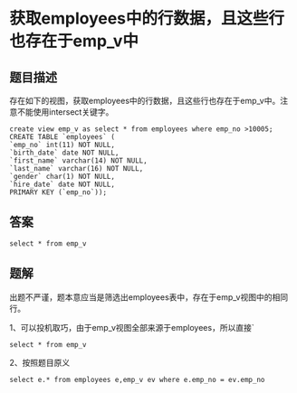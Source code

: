 # 获取employees中的行数据，且这些行也存在于emp_v中

## 题目描述

存在如下的视图，获取employees中的行数据，且这些行也存在于emp_v中。注意不能使用intersect关键字。

```mysql
create view emp_v as select * from employees where emp_no >10005;
CREATE TABLE `employees` (
`emp_no` int(11) NOT NULL,
`birth_date` date NOT NULL,
`first_name` varchar(14) NOT NULL,
`last_name` varchar(16) NOT NULL,
`gender` char(1) NOT NULL,
`hire_date` date NOT NULL,
PRIMARY KEY (`emp_no`));
```

## 答案

```mysql
select * from emp_v
```

## 题解

出题不严谨，题本意应当是筛选出employees表中，存在于emp_v视图中的相同行。

1、可以投机取巧，由于emp_v视图全部来源于employees，所以直接`

```mysql
select * from emp_v
```

2、按照题目原义

```mysql
select e.* from employees e,emp_v ev where e.emp_no = ev.emp_no 
```

